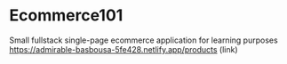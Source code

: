# Ecommerce101
Small fullstack single-page ecommerce application for learning purposes
https://admirable-basbousa-5fe428.netlify.app/products (link)
